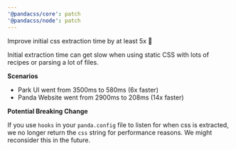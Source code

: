 ```yaml
---
'@pandacss/core': patch
'@pandacss/node': patch
---
```


Improve initial css extraction time by at least 5x 🚀

Initial extraction time can get slow when using static CSS with lots of recipes or parsing a lot of files.

**Scenarios**

- Park UI went from 3500ms to 580ms (6x faster)
- Panda Website went from 2900ms to 208ms (14x faster)

**Potential Breaking Change**

If you use `hooks` in your `panda.config` file to listen for when css is extracted, we no longer return the `css` string
for performance reasons. We might reconsider this in the future.
